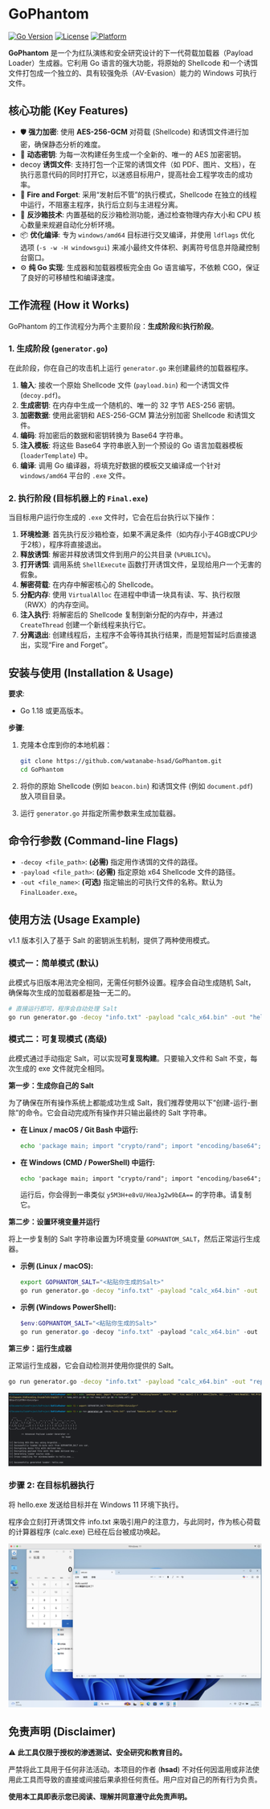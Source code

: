 # GoPhantom 

[![Go Version](https://img.shields.io/badge/Go-1.18%2B-blue.svg)](https://golang.org/)
[![License](https://img.shields.io/badge/License-MIT-green.svg)](https://opensource.org/licenses/MIT)
[![Platform](https://img.shields.io/badge/Platform-Windows-blue.svg)](https://www.microsoft.com/windows)

**GoPhantom** 是一个为红队演练和安全研究设计的下一代荷载加载器（Payload Loader）生成器。它利用 Go 语言的强大功能，将原始的 Shellcode 和一个诱饵文件打包成一个独立的、具有较强免杀（AV-Evasion）能力的 Windows 可执行文件。

## 核心功能 (Key Features)

* 🛡️ **强力加密**: 使用 **AES-256-GCM** 对荷载 (Shellcode) 和诱饵文件进行加密，确保静态分析的难度。
* 🔑 **动态密钥**: 为每一次构建任务生成一个全新的、唯一的 AES 加密密钥。
* decoy **诱饵文件**: 支持打包一个正常的诱饵文件（如 PDF、图片、文档），在执行恶意代码的同时打开它，以迷惑目标用户，提高社会工程学攻击的成功率。
* 🚀 **Fire and Forget**: 采用“发射后不管”的执行模式，Shellcode 在独立的线程中运行，不阻塞主程序，执行后立刻与主进程分离。
* 👻 **反沙箱技术**: 内置基础的反沙箱检测功能，通过检查物理内存大小和 CPU 核心数量来规避自动化分析环境。
* 📦 **优化编译**: 专为 `windows/amd64` 目标进行交叉编译，并使用 `ldflags` 优化选项 (`-s -w -H windowsgui`) 来减小最终文件体积、剥离符号信息并隐藏控制台窗口。
* ⚙️ **纯 Go 实现**: 生成器和加载器模板完全由 Go 语言编写，不依赖 CGO，保证了良好的可移植性和编译速度。

## 工作流程 (How it Works)

GoPhantom 的工作流程分为两个主要阶段：**生成阶段**和**执行阶段**。

### 1. 生成阶段 (`generator.go`)

在此阶段，你在自己的攻击机上运行 `generator.go` 来创建最终的加载器程序。

1.  **输入**: 接收一个原始 Shellcode 文件 (`payload.bin`) 和一个诱饵文件 (`decoy.pdf`)。
2.  **生成密钥**: 在内存中生成一个随机的、唯一的 32 字节 AES-256 密钥。
3.  **加密数据**: 使用此密钥和 AES-256-GCM 算法分别加密 Shellcode 和诱饵文件。
4.  **编码**: 将加密后的数据和密钥转换为 Base64 字符串。
5.  **注入模板**: 将这些 Base64 字符串嵌入到一个预设的 Go 语言加载器模板 (`loaderTemplate`) 中。
6.  **编译**: 调用 Go 编译器，将填充好数据的模板交叉编译成一个针对 `windows/amd64` 平台的 `.exe` 文件。

### 2. 执行阶段 (目标机器上的 `Final.exe`)

当目标用户运行你生成的 `.exe` 文件时，它会在后台执行以下操作：

1.  **环境检测**: 首先执行反沙箱检查，如果不满足条件（如内存小于4GB或CPU少于2核），程序将直接退出。
2.  **释放诱饵**: 解密并释放诱饵文件到用户的公共目录 (`%PUBLIC%`)。
3.  **打开诱饵**: 调用系统 `ShellExecute` 函数打开诱饵文件，呈现给用户一个无害的假象。
4.  **解密荷载**: 在内存中解密核心的 Shellcode。
5.  **分配内存**: 使用 `VirtualAlloc` 在进程中申请一块具有读、写、执行权限（RWX）的内存空间。
6.  **注入执行**: 将解密后的 Shellcode 复制到新分配的内存中，并通过 `CreateThread` 创建一个新线程来执行它。
7.  **分离退出**: 创建线程后，主程序不会等待其执行结果，而是短暂延时后直接退出，实现“Fire and Forget”。

## 安装与使用 (Installation & Usage)

**要求**:
* Go 1.18 或更高版本。

**步骤**:

1. 克隆本仓库到你的本地机器：
   ```bash
   git clone https://github.com/watanabe-hsad/GoPhantom.git
   cd GoPhantom
   ```

2. 将你的原始 Shellcode (例如 `beacon.bin`) 和诱饵文件 (例如 `document.pdf`) 放入项目目录。

3. 运行 `generator.go` 并指定所需参数来生成加载器。

## 命令行参数 (Command-line Flags)

- `-decoy <file_path>`: **(必需)** 指定用作诱饵的文件的路径。
- `-payload <file_path>`: **(必需)** 指定原始 x64 Shellcode 文件的路径。
- `-out <file_name>`: **(可选)** 指定输出的可执行文件的名称。默认为 `FinalLoader.exe`。

## 使用方法 (Usage Example)

v1.1 版本引入了基于 Salt 的密钥派生机制，提供了两种使用模式。

### 模式一：简单模式 (默认)

此模式与旧版本用法完全相同，无需任何额外设置。程序会自动生成随机 Salt，确保每次生成的加载器都是独一无二的。

```bash
# 直接运行即可，程序会自动处理 Salt
go run generator.go -decoy "info.txt" -payload "calc_x64.bin" -out "hello.exe"
```

### 模式二：可复现模式 (高级)

此模式通过手动指定 Salt，可以实现**可复现构建**。只要输入文件和 Salt 不变，每次生成的 exe 文件就完全相同。

**第一步：生成你自己的 Salt**

为了确保在所有操作系统上都能成功生成 Salt，我们推荐使用以下“创建-运行-删除”的命令。它会自动完成所有操作并只输出最终的 Salt 字符串。

* **在 Linux / macOS / Git Bash 中运行:**
    ```bash
    echo 'package main; import "crypto/rand"; import "encoding/base64"; import "fmt"; func main() { b := make([]byte, 16); _, _ = rand.Read(b); fmt.Println(base64.StdEncoding.EncodeToString(b)) }' > temp_salt.go && go run temp_salt.go && rm temp_salt.go
    ```

* **在 Windows (CMD / PowerShell) 中运行:**
    ```cmd
    echo 'package main; import "crypto/rand"; import "encoding/base64"; import "fmt"; func main() { b := make([]byte, 16); _, _ = rand.Read(b); fmt.Println(base64.StdEncoding.EncodeToString(b)) }' > temp_salt.go && go run temp_salt.go && del temp_salt.go
    ```
    运行后，你会得到一串类似 `y5M3H+e8vU/HeaJg2w9bEA==` 的字符串。请复制它。


**第二步：设置环境变量并运行**

将上一步复制的 Salt 字符串设置为环境变量 `GOPHANTOM_SALT`，然后正常运行生成器。

* **示例 (Linux / macOS):**
    ```bash
    export GOPHANTOM_SALT="<粘贴你生成的Salt>"
    go run generator.go -decoy "info.txt" -payload "calc_x64.bin" -out "reproducible.exe"
    ```

* **示例 (Windows PowerShell):**
    ```powershell
    $env:GOPHANTOM_SALT="<粘贴你生成的Salt>"
    go run generator.go -decoy "info.txt" -payload "calc_x64.bin" -out "reproducible.exe"
    ```

**第三步：运行生成器**

正常运行生成器，它会自动检测并使用你提供的 Salt。

```bash
go run generator.go -decoy "info.txt" -payload "calc_x64.bin" -out "reproducible.exe"
```

![](image/img_1.png)

### 步骤 2: 在目标机器执行

将 hello.exe 发送给目标并在 Windows 11 环境下执行。

程序会立刻打开诱饵文件 info.txt 来吸引用户的注意力，与此同时，作为核心荷载的计算器程序 (calc.exe) 已经在后台被成功唤起。

![](image/img.png)

## 免责声明 (Disclaimer)

⚠️ **此工具仅限于授权的渗透测试、安全研究和教育目的。**

严禁将此工具用于任何非法活动。本项目的作者 (**hsad**) 不对任何因滥用或非法使用此工具而导致的直接或间接后果承担任何责任。用户应对自己的所有行为负责。

**使用本工具即表示您已阅读、理解并同意遵守此免责声明。**